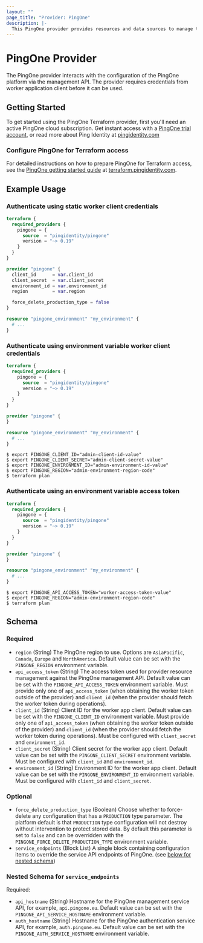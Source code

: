```yaml
---
layout: ""
page_title: "Provider: PingOne"
description: |-
  This PingOne provider provides resources and data sources to manage the PingOne platform as infrastructure-as-code, through the PingOne management API.
---
```


# PingOne Provider

The PingOne provider interacts with the configuration of the PingOne platform via the management API. The provider requires credentials from worker application client before it can be used.

## Getting Started

To get started using the PingOne Terraform provider, first you'll need an active PingOne cloud subscription.  Get instant access with a [PingOne trial account](https://www.pingidentity.com/en/try-ping.html), or read more about Ping Identity at [pingidentity.com](https://www.pingidentity.com)

### Configure PingOne for Terraform access

For detailed instructions on how to prepare PingOne for Terraform access, see the [PingOne getting started guide](https://terraform.pingidentity.com/getting-started/pingone/#configure-pingone-for-terraform-access) at [terraform.pingidentity.com](https://terraform.pingidentity.com).

## Example Usage

### Authenticate using static worker client credentials

```terraform
terraform {
  required_providers {
    pingone = {
      source  = "pingidentity/pingone"
      version = "~> 0.19"
    }
  }
}

provider "pingone" {
  client_id      = var.client_id
  client_secret  = var.client_secret
  environment_id = var.environment_id
  region         = var.region

  force_delete_production_type = false
}

resource "pingone_environment" "my_environment" {
  # ...
}
```

### Authenticate using environment variable worker client credentials

```terraform
terraform {
  required_providers {
    pingone = {
      source  = "pingidentity/pingone"
      version = "~> 0.19"
    }
  }
}

provider "pingone" {
}

resource "pingone_environment" "my_environment" {
  # ...
}
```

```shell
$ export PINGONE_CLIENT_ID="admin-client-id-value"
$ export PINGONE_CLIENT_SECRET="admin-client-secret-value"
$ export PINGONE_ENVIRONMENT_ID="admin-environment-id-value"
$ export PINGONE_REGION="admin-environment-region-code"
$ terraform plan
```

### Authenticate using an environment variable access token

```terraform
terraform {
  required_providers {
    pingone = {
      source  = "pingidentity/pingone"
      version = "~> 0.19"
    }
  }
}

provider "pingone" {
}

resource "pingone_environment" "my_environment" {
  # ...
}
```

```shell
$ export PINGONE_API_ACCESS_TOKEN="worker-access-token-value"
$ export PINGONE_REGION="admin-environment-region-code"
$ terraform plan
```

<!-- schema generated by tfplugindocs -->
## Schema

### Required

- `region` (String) The PingOne region to use.  Options are `AsiaPacific`, `Canada`, `Europe` and `NorthAmerica`.  Default value can be set with the `PINGONE_REGION` environment variable.
- `api_access_token` (String) The access token used for provider resource management against the PingOne management API.  Default value can be set with the `PINGONE_API_ACCESS_TOKEN` environment variable.  Must provide only one of `api_access_token` (when obtaining the worker token outside of the provider) and `client_id` (when the provider should fetch the worker token during operations).
- `client_id` (String) Client ID for the worker app client.  Default value can be set with the `PINGONE_CLIENT_ID` environment variable.  Must provide only one of `api_access_token` (when obtaining the worker token outside of the provider) and `client_id` (when the provider should fetch the worker token during operations).  Must be configured with `client_secret` and `environment_id`.
- `client_secret` (String) Client secret for the worker app client.  Default value can be set with the `PINGONE_CLIENT_SECRET` environment variable.  Must be configured with `client_id` and `environment_id`.
- `environment_id` (String) Environment ID for the worker app client.  Default value can be set with the `PINGONE_ENVIRONMENT_ID` environment variable.  Must be configured with `client_id` and `client_secret`.

### Optional

- `force_delete_production_type` (Boolean) Choose whether to force-delete any configuration that has a `PRODUCTION` type parameter.  The platform default is that `PRODUCTION` type configuration will not destroy without intervention to protect stored data.  By default this parameter is set to `false` and can be overridden with the `PINGONE_FORCE_DELETE_PRODUCTION_TYPE` environment variable.
- `service_endpoints` (Block List) A single block containing configuration items to override the service API endpoints of PingOne. (see [below for nested schema](#nestedblock--service_endpoints))

<a id="nestedblock--service_endpoints"></a>
### Nested Schema for `service_endpoints`

Required:

- `api_hostname` (String) Hostname for the PingOne management service API, for example, `api.pingone.eu`.  Default value can be set with the `PINGONE_API_SERVICE_HOSTNAME` environment variable.
- `auth_hostname` (String) Hostname for the PingOne authentication service API, for example, `auth.pingone.eu`.  Default value can be set with the `PINGONE_AUTH_SERVICE_HOSTNAME` environment variable.